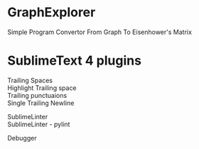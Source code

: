 # GraphExplorer
Simple Program Convertor From Graph To Eisenhower's Matrix

# SublimeText 4 plugins

Trailing Spaces \
Highlight Trailing space \
Trailing punctuaions \
Single Trailing Newline 

SublimeLinter \
SublimeLinter - pylint

Debugger 

